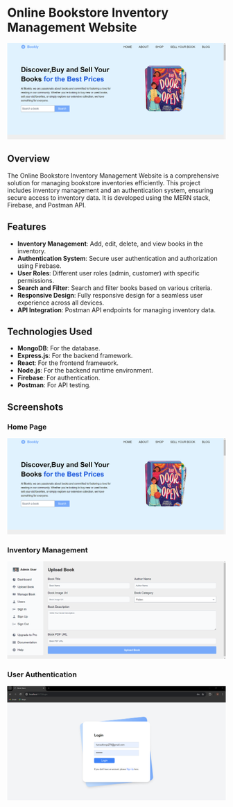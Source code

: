 # Online Bookstore Inventory Management Website

![Bookstore Inventory Management](home_page.png)

## Overview

The Online Bookstore Inventory Management Website is a comprehensive solution for managing bookstore inventories efficiently. This project includes inventory management and an authentication system, ensuring secure access to inventory data. It is developed using the MERN stack, Firebase, and Postman API.

## Features

- **Inventory Management**: Add, edit, delete, and view books in the inventory.
- **Authentication System**: Secure user authentication and authorization using Firebase.
- **User Roles**: Different user roles (admin, customer) with specific permissions.
- **Search and Filter**: Search and filter books based on various criteria.
- **Responsive Design**: Fully responsive design for a seamless user experience across all devices.
- **API Integration**: Postman API endpoints for managing inventory data.

## Technologies Used

- **MongoDB**: For the database.
- **Express.js**: For the backend framework.
- **React**: For the frontend framework.
- **Node.js**: For the backend runtime environment.
- **Firebase**: For authentication.
- **Postman**: For API testing.

## Screenshots

### Home Page
![Home Page](home_page.png)

### Inventory Management
![Inventory Management](inventory_management.png)

### User Authentication
![User Authentication](authentication.png)



